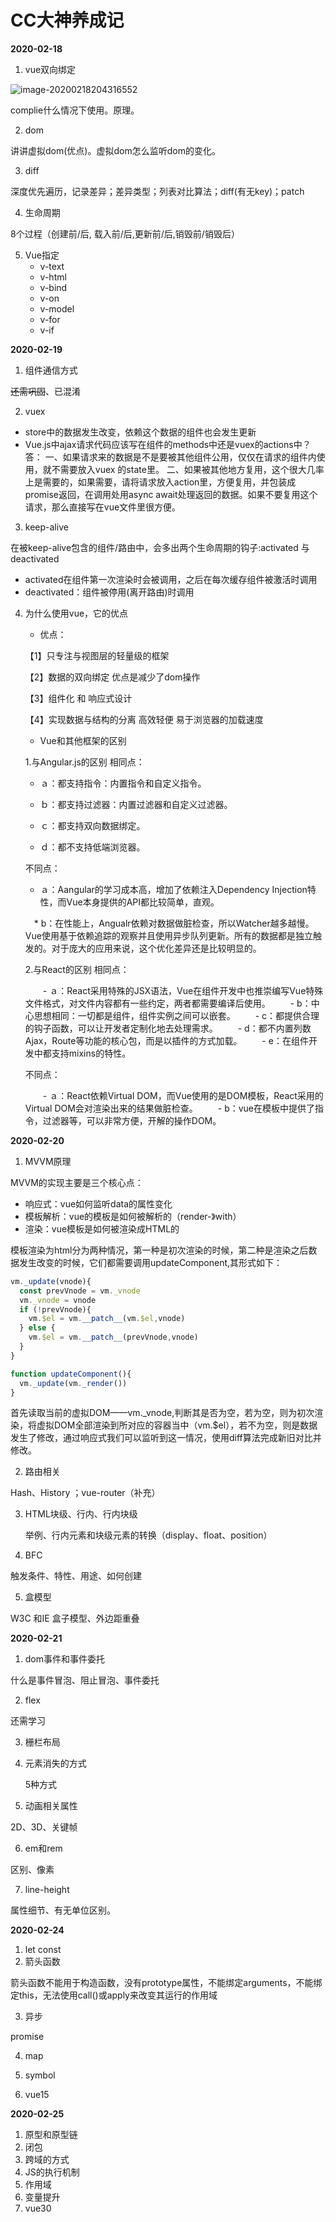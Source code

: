 # CC大神养成记

**2020-02-18**

1. vue双向绑定

![image-20200218204316552](https://github.com/DaYesahh/AllForWEB/blob/master/%E7%9F%A5%E8%AF%86%E4%BD%93%E7%B3%BB/images/image-20200218204316552.png)

complie什么情况下使用。原理。

2. dom

讲讲虚拟dom(优点)。虚拟dom怎么监听dom的变化。

3. diff

深度优先遍历，记录差异；差异类型；列表对比算法；diff(有无key)；patch

4. 生命周期

8个过程（创建前/后, 载入前/后,更新前/后,销毁前/销毁后）

5. Vue指定
   - v-text
   - v-html
   - v-bind
   - v-on
   - v-model
   - v-for
   - v-if

**2020-02-19**

1. 组件通信方式

~~还需巩固~~、已混淆

2. vuex

* store中的数据发生改变，依赖这个数据的组件也会发生更新
* Vue.js中ajax请求代码应该写在组件的methods中还是vuex的actions中？
  答：
  一、如果请求来的数据是不是要被其他组件公用，仅仅在请求的组件内使用，就不需要放入vuex 的state里。
  二、如果被其他地方复用，这个很大几率上是需要的，如果需要，请将请求放入action里，方便复用，并包装成promise返回，在调用处用async await处理返回的数据。如果不要复用这个请求，那么直接写在vue文件里很方便。

3. keep-alive

在被keep-alive包含的组件/路由中，会多出两个生命周期的钩子:activated 与 deactivated

* activated在组件第一次渲染时会被调用，之后在每次缓存组件被激活时调用
* deactivated：组件被停用(离开路由)时调用

4. 为什么使用vue，它的优点

   * 优点：

   【1】只专注与视图层的轻量级的框架

   【2】数据的双向绑定 优点是减少了dom操作

   【3】组件化 和 响应式设计

   【4】实现数据与结构的分离 高效轻便 易于浏览器的加载速度

   * Vue和其他框架的区别

   1.与Angular.js的区别
    相同点：

   - ａ：都支持指令：内置指令和自定义指令。

   - ｂ：都支持过滤器：内置过滤器和自定义过滤器。
   - ｃ：都支持双向数据绑定。
   - ｄ：都不支持低端浏览器。

   不同点：

   - ａ：Aangular的学习成本高，增加了依赖注入Dependency Injection特性，而Vue本身提供的API都比较简单，直观。

   　*  b：在性能上，Angualr依赖对数据做脏检查，所以Watcher越多越慢。Vue使用基于依赖追踪的观察并且使用异步队列更新。所有的数据都是独立触发的。对于庞大的应用来说，这个优化差异还是比较明显的。

   2.与React的区别
   相同点：

   　　- ａ：React采用特殊的JSX语法，Vue在组件开发中也推崇编写Vue特殊文件格式，对文件内容都有一些约定，两者都需要编译后使用。
   　　- b：中心思想相同：一切都是组件，组件实例之间可以嵌套。
   　　- c：都提供合理的钩子函数，可以让开发者定制化地去处理需求。
   　　- d：都不内置列数Ajax，Route等功能的核心包，而是以插件的方式加载。
   　　- e：在组件开发中都支持mixins的特性。

   不同点：

   　　- ａ：React依赖Virtual DOM，而Vue使用的是DOM模板，React采用的Virtual DOM会对渲染出来的结果做脏检查。
   　　- b：vue在模板中提供了指令，过滤器等，可以非常方便，开解的操作DOM。

**2020-02-20**

1. MVVM原理

MVVM的实现主要是三个核心点：

* 响应式：vue如何监听data的属性变化
* 模板解析：vue的模板是如何被解析的（render-》with）
* 渲染：vue模板是如何被渲染成HTML的

模板渲染为html分为两种情况，第一种是初次渲染的时候，第二种是渲染之后数据发生改变的时候，它们都需要调用updateComponent,其形式如下：

```js
vm._update(vnode){
  const prevVnode = vm._vnode
  vm._vnode = vnode
  if (!prevVnode){
    vm.$el = vm.__patch__(vm.$el,vnode)
  } else {
    vm.$el = vm.__patch__(prevVnode,vnode)
  }
}

function updateComponent(){
  vm._update(vm._render())
}
```

首先读取当前的虚拟DOM——vm._vnode,判断其是否为空，若为空，则为初次渲染，将虚拟DOM全部渲染到所对应的容器当中（vm.$el），若不为空，则是数据发生了修改，通过响应式我们可以监听到这一情况，使用diff算法完成新旧对比并修改。

2. 路由相关

Hash、History ；vue-router（补充）

3. HTML块级、行内、行内块级

   举例、行内元素和块级元素的转换（display、float、position）

4. BFC

触发条件、特性、用途、如何创建

5. 盒模型

W3C 和IE 盒子模型、外边距重叠

**2020-02-21**

1. dom事件和事件委托

什么是事件冒泡、阻止冒泡、事件委托

2. flex

还需学习

3. 栅栏布局

4. 元素消失的方式

   5种方式

5. 动画相关属性

2D、3D、关键帧

6. em和rem

区别、像素

7. line-height

属性细节、有无单位区别。

**2020-02-24**

1. let const
2. 箭头函数

箭头函数不能用于构造函数，没有prototype属性，不能绑定arguments，不能绑定this，无法使用call()或apply来改变其运行的作用域

3. 异步

promise

4. map

5. symbol

6. vue15



**2020-02-25**

1. 原型和原型链
2. 闭包
3. 跨域的方式
4. JS的执行机制
5. 作用域
6. 变量提升
7. vue30